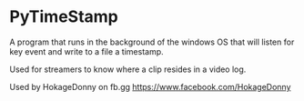 # PyTimeStamp


A program that runs in the background of the windows OS that will listen for key event and write to a file
a timestamp.

Used for streamers to know where a clip resides in a video log.

Used by HokageDonny on fb.gg
https://www.facebook.com/HokageDonny
